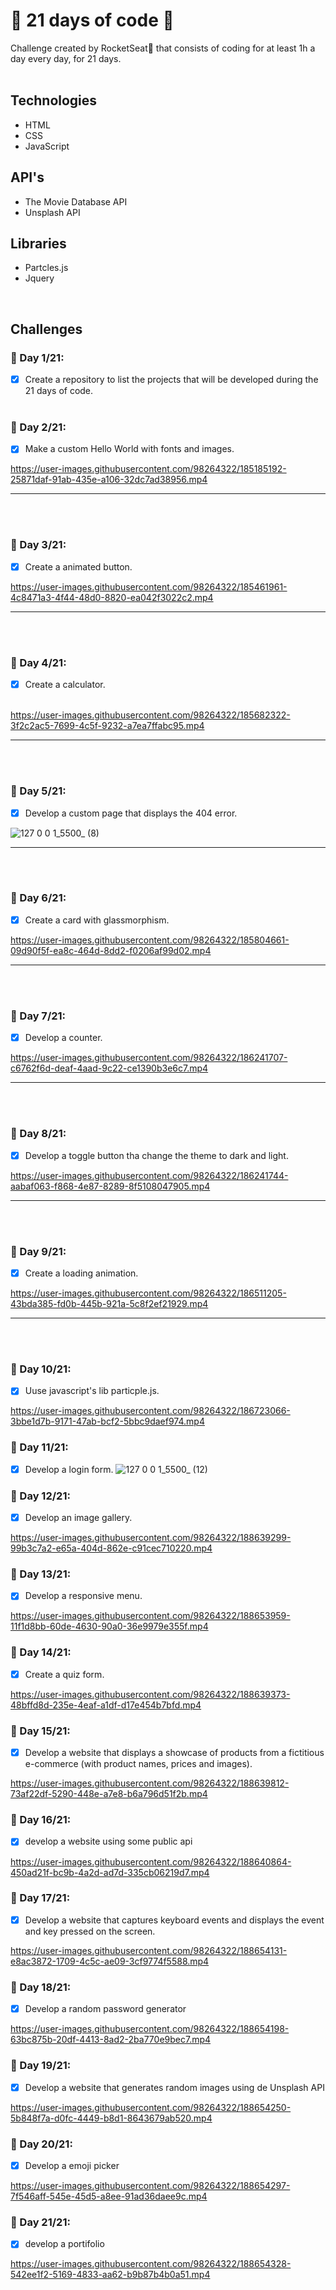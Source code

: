 # 📆 21 days of code 🚀
Challenge created by RocketSeat🚀 that consists of coding for at least 1h a day every day, for 21 days.
<br>
<br>

## Technologies
- HTML
- CSS
- JavaScript

## API's
- The Movie Database API
- Unsplash API

## Libraries
- Partcles.js
- Jquery

<br> 

## Challenges

### 📆 Day 1/21:
- [x]  Create a repository to list the projects that will be developed during the 21 days of code. <br> <br>

### 📆 Day 2/21:
- [x] Make a custom Hello World with fonts and images.

https://user-images.githubusercontent.com/98264322/185185192-25871daf-91ab-435e-a106-32dc7ad38956.mp4

<hr>
<br> <br>

### 📆 Day 3/21:
- [x] Create a animated button. 

https://user-images.githubusercontent.com/98264322/185461961-4c8471a3-4f44-48d0-8820-ea042f3022c2.mp4

<hr>
<br> <br>

### 📆 Day 4/21:
- [x] Create a calculator. <br> <br>

https://user-images.githubusercontent.com/98264322/185682322-3f2c2ac5-7699-4c5f-9232-a7ea7ffabc95.mp4

<hr>
<br> <br>

### 📆 Day 5/21:
- [x] Develop a custom page that displays the 404 error. 

![127 0 0 1_5500_ (8)](https://user-images.githubusercontent.com/98264322/185762539-b9e8f3e0-2bb0-434a-968f-27ffe16e73ad.png)

<hr><br><br>

### 📆 Day 6/21:
- [x] Create a card with glassmorphism.


https://user-images.githubusercontent.com/98264322/185804661-09d90f5f-ea8c-464d-8dd2-f0206af99d02.mp4

<hr>
<br> <br>

### 📆 Day 7/21:
- [x] Develop a counter. 


https://user-images.githubusercontent.com/98264322/186241707-c6762f6d-deaf-4aad-9c22-ce1390b3e6c7.mp4


<hr> <br> <br>

### 📆 Day 8/21:
- [x] Develop a toggle button tha change the theme to dark and light.


https://user-images.githubusercontent.com/98264322/186241744-aabaf063-f868-4e87-8289-8f5108047905.mp4

<hr> <br> <br>

### 📆 Day 9/21:
- [x] Create a loading animation.


https://user-images.githubusercontent.com/98264322/186511205-43bda385-fd0b-445b-921a-5c8f2ef21929.mp4

<hr> <br><br>

### 📆 Day 10/21:
- [x] Uuse javascript's lib particple.js.


https://user-images.githubusercontent.com/98264322/186723066-3bbe1d7b-9171-47ab-bcf2-5bbc9daef974.mp4


### 📆 Day 11/21:
- [x] Develop a login form.
![127 0 0 1_5500_ (12)](https://user-images.githubusercontent.com/98264322/188639058-de558ad8-07a0-4a69-95e3-4ba838282edd.png)


### 📆 Day 12/21:
- [x] Develop an image gallery.


https://user-images.githubusercontent.com/98264322/188639299-99b3c7a2-e65a-404d-862e-c91cec710220.mp4


### 📆 Day 13/21:
- [x] Develop a responsive menu.


https://user-images.githubusercontent.com/98264322/188653959-11f1d8bb-60de-4630-90a0-36e9979e355f.mp4


### 📆 Day 14/21:
- [x] Create a quiz form.

https://user-images.githubusercontent.com/98264322/188639373-48bffd8d-235e-4eaf-a1df-d17e454b7bfd.mp4


### 📆 Day 15/21:
- [x] Develop a website that displays a showcase of products from a fictitious e-commerce (with product names, prices and images).

https://user-images.githubusercontent.com/98264322/188639812-73af22df-5290-448e-a7e8-b6a796d51f2b.mp4

### 📆 Day 16/21:
- [x] develop a website using some public api


https://user-images.githubusercontent.com/98264322/188640864-450ad21f-bc9b-4a2d-ad7d-335cb06219d7.mp4

### 📆 Day 17/21:
- [x] Develop a website that captures keyboard events and displays the event and key pressed on the screen.


https://user-images.githubusercontent.com/98264322/188654131-e8ac3872-1709-4c5c-ae09-3cf9774f5588.mp4


### 📆 Day 18/21:
- [x] Develop a random password generator



https://user-images.githubusercontent.com/98264322/188654198-63bc875b-20df-4413-8ad2-2ba770e9bec7.mp4


### 📆 Day 19/21:
- [x] Develop a website that generates random images using de Unsplash API


https://user-images.githubusercontent.com/98264322/188654250-5b848f7a-d0fc-4449-b8d1-8643679ab520.mp4



### 📆 Day 20/21:
- [x] Develop a emoji picker


https://user-images.githubusercontent.com/98264322/188654297-7f546aff-545e-45d5-a8ee-91ad36daee9c.mp4



### 📆 Day 21/21:
- [x] develop a portifolio


https://user-images.githubusercontent.com/98264322/188654328-542ee1f2-5169-4833-aa62-b9b87b4b0a51.mp4


